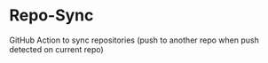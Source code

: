 # Repo-Sync
GitHub Action to sync repositories (push to another repo when push detected on current repo)
